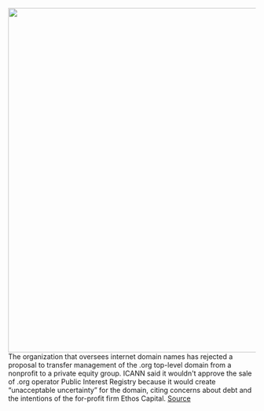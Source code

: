<img src='https://cdn.vox-cdn.com/thumbor/t_qpgXjje_RCMVAEtMVqkRxswUo=/0x0:4684x3356/1200x800/filters:focal(1996x327:2744x1075)/cdn.vox-cdn.com/uploads/chorus_image/image/66737836/1206109521.jpg.0.jpg' width='700px' /><br/>
The organization that oversees internet domain names has rejected a proposal to transfer management of the .org top-level domain from a nonprofit to a private equity group. ICANN said it wouldn't approve the sale of .org operator Public Interest Registry because it would create “unacceptable uncertainty” for the domain, citing concerns about debt and the intentions of the for-profit firm Ethos Capital.
<a href='https://www.theverge.com/2020/4/30/21241946/icann-dot-org-isoc-ethos-capital-sale-rejected'> Source <a/>